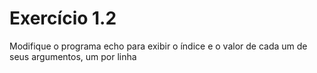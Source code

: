 # Exercício 1.2

Modifique o programa echo para exibir o índice e o valor de cada um de seus argumentos, um por linha